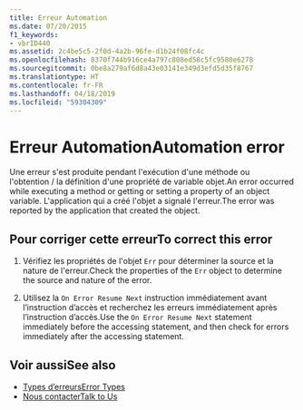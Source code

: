 ```yaml
---
title: Erreur Automation
ms.date: 07/20/2015
f1_keywords:
- vbrID440
ms.assetid: 2c4be5c5-2f0d-4a2b-96fe-d1b24f08fc4c
ms.openlocfilehash: 8370f744b916ce4a797c808ed58c5fc9580e6278
ms.sourcegitcommit: 0be8a279af6d8a43e03141e349d3efd5d35f8767
ms.translationtype: HT
ms.contentlocale: fr-FR
ms.lasthandoff: 04/18/2019
ms.locfileid: "59304309"
---
```

# <a name="automation-error"></a><span data-ttu-id="21c72-102">Erreur Automation</span><span class="sxs-lookup"><span data-stu-id="21c72-102">Automation error</span></span>
<span data-ttu-id="21c72-103">Une erreur s'est produite pendant l'exécution d'une méthode ou l'obtention / la définition d'une propriété de variable objet.</span><span class="sxs-lookup"><span data-stu-id="21c72-103">An error occurred while executing a method or getting or setting a property of an object variable.</span></span> <span data-ttu-id="21c72-104">L'application qui a créé l'objet a signalé l'erreur.</span><span class="sxs-lookup"><span data-stu-id="21c72-104">The error was reported by the application that created the object.</span></span>  
  
## <a name="to-correct-this-error"></a><span data-ttu-id="21c72-105">Pour corriger cette erreur</span><span class="sxs-lookup"><span data-stu-id="21c72-105">To correct this error</span></span>  
  
1. <span data-ttu-id="21c72-106">Vérifiez les propriétés de l'objet `Err` pour déterminer la source et la nature de l'erreur.</span><span class="sxs-lookup"><span data-stu-id="21c72-106">Check the properties of the `Err` object to determine the source and nature of the error.</span></span>  
  
2. <span data-ttu-id="21c72-107">Utilisez la `On Error Resume Next` instruction immédiatement avant l’instruction d’accès et recherchez les erreurs immédiatement après l’instruction d’accès.</span><span class="sxs-lookup"><span data-stu-id="21c72-107">Use the `On Error Resume Next` statement immediately before the accessing statement, and then check for errors immediately after the accessing statement.</span></span>  
  
## <a name="see-also"></a><span data-ttu-id="21c72-108">Voir aussi</span><span class="sxs-lookup"><span data-stu-id="21c72-108">See also</span></span>

- [<span data-ttu-id="21c72-109">Types d’erreurs</span><span class="sxs-lookup"><span data-stu-id="21c72-109">Error Types</span></span>](../../../visual-basic/programming-guide/language-features/error-types.md)
- [<span data-ttu-id="21c72-110">Nous contacter</span><span class="sxs-lookup"><span data-stu-id="21c72-110">Talk to Us</span></span>](/visualstudio/ide/talk-to-us)
